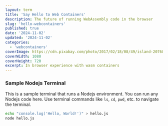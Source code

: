 ```yaml
---
layout: term
title: 'Say Hello to Web Containers'
description: The future of running WebAssembly code in the browser
slug: 'hello-webcontainers'
published: true
date: '2024-11-02'
updated: '2024-11-02'
categories:
  - 'webcontainers'
coverImage: https://cdn.pixabay.com/photo/2017/02/18/08/49/island-2076832_1280.jpg
coverWidth: 1080
coverHeight: 720
excerpt: In browser experience with wasm containers
---
```


### Sample Nodejs Terminal

This is a sample terminal that runs a Nodejs environment. You can run any Nodejs code here. Use terminal commands like `ls`, `cd`, `pwd`, etc. to navigate the terminal.

```bash
echo "console.log('Hello, World!')" > hello.js
node hello.js 
```

<script>
  import Counter from './Counter.svelte';
</script>

<Counter />
